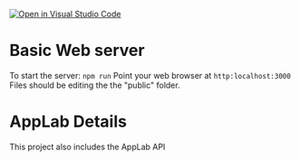 [![Open in Visual Studio Code](https://classroom.github.com/assets/open-in-vscode-2e0aaae1b6195c2367325f4f02e2d04e9abb55f0b24a779b69b11b9e10269abc.svg)](https://classroom.github.com/online_ide?assignment_repo_id=19553883&assignment_repo_type=AssignmentRepo)
# Basic Web server
To start the server:
```npm run```
Point your web browser at
```http:localhost:3000```
Files should be editing the the "public" folder.

# AppLab Details
This project also includes the AppLab API 